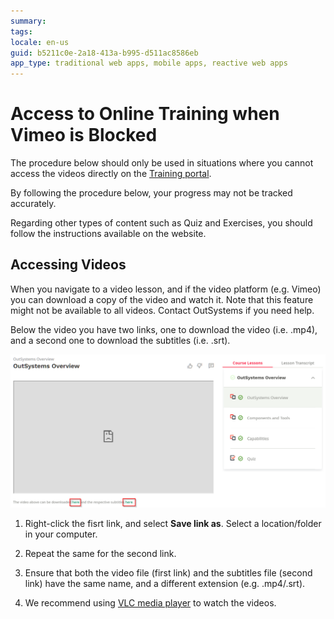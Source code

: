 ```yaml
---
summary:
tags:
locale: en-us
guid: b5211c0e-2a18-413a-b995-d511ac8586eb
app_type: traditional web apps, mobile apps, reactive web apps
---
```


# Access to Online Training when Vimeo is Blocked

The procedure below should only be used in situations where you cannot access the videos directly on the [Training portal](https://www.outsystems.com/training).

By following the procedure below, your progress may not be tracked accurately.

Regarding other types of content such as Quiz and Exercises, you should follow the instructions available on the website.

## Accessing Videos

When you navigate to a video lesson, and if the video platform (e.g. Vimeo) you can download a copy of the video and watch it.
Note that this feature might not be available to all videos.
Contact OutSystems if you need help.

Below the video you have two links, one to download the video (i.e. .mp4), and a second one to download the subtitles (i.e. .srt).

![Video Blocked](./images/online-training-offline-access-1.png)

1. Right-click the fisrt link, and select **Save link as**. Select a location/folder in your computer.

1. Repeat the same for the second link.

1. Ensure that both the video file (first link) and the subtitles file (second link) have the same name, and a different extension (e.g. .mp4/.srt).

1. We recommend using [VLC media player](https://www.videolan.org/) to watch the videos.
